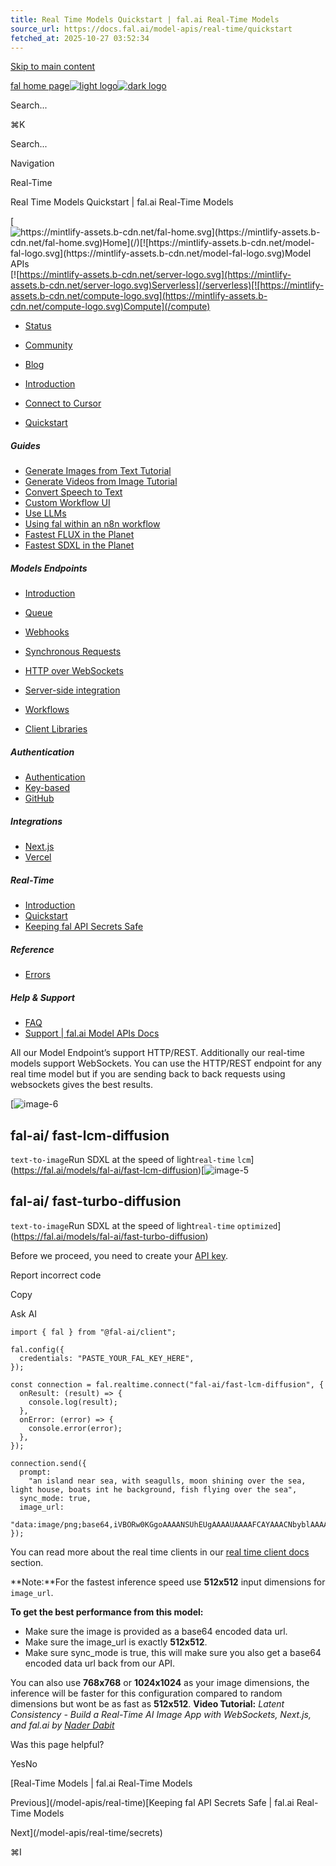 ```yaml
---
title: Real Time Models Quickstart | fal.ai Real-Time Models
source_url: https://docs.fal.ai/model-apis/real-time/quickstart
fetched_at: 2025-10-27 03:52:34
---
```


[Skip to main content](#content-area)

[fal home page![light logo](https://mintcdn.com/fal-d8505a2e/_1QeqsRe91WUAOCJ/logo/light.svg?fit=max&auto=format&n=_1QeqsRe91WUAOCJ&q=85&s=04c374284984bf56c89974379f02b7a2)![dark logo](https://mintcdn.com/fal-d8505a2e/_1QeqsRe91WUAOCJ/logo/dark.svg?fit=max&auto=format&n=_1QeqsRe91WUAOCJ&q=85&s=b136c77964ac416a72cb0bcba775d7c7)](https://fal.ai/)

Search...

⌘K

Search...

Navigation

Real-Time

Real Time Models Quickstart | fal.ai Real-Time Models

[![https://mintlify-assets.b-cdn.net/fal-home.svg](https://mintlify-assets.b-cdn.net/fal-home.svg)Home](/)[![https://mintlify-assets.b-cdn.net/model-fal-logo.svg](https://mintlify-assets.b-cdn.net/model-fal-logo.svg)Model APIs](/model-apis)[![https://mintlify-assets.b-cdn.net/server-logo.svg](https://mintlify-assets.b-cdn.net/server-logo.svg)Serverless](/serverless)[![https://mintlify-assets.b-cdn.net/compute-logo.svg](https://mintlify-assets.b-cdn.net/compute-logo.svg)Compute](/compute)

- [Status](https://status.fal.ai/)
- [Community](https://discord.gg/fal-ai)
- [Blog](https://blog.fal.ai/)

- [Introduction](/model-apis)

- [Connect to Cursor](/model-apis/mcp)

- [Quickstart](/model-apis/quickstart)

##### Guides

- [Generate Images from Text Tutorial](/model-apis/guides/generate-images-from-text)
- [Generate Videos from Image Tutorial](/model-apis/guides/generate-videos-from-image)
- [Convert Speech to Text](/model-apis/guides/convert-speech-to-text)
- [Custom Workflow UI](/model-apis/guides/custom-workflow-ui)
- [Use LLMs](/model-apis/guides/use-llms)
- [Using fal within an n8n workflow](/model-apis/guides/n8n)
- [Fastest FLUX in the Planet](/model-apis/fast-flux)
- [Fastest SDXL in the Planet](/model-apis/fast-sdxl)

##### Models Endpoints

- [Introduction](/model-apis/model-endpoints)
- [Queue](/model-apis/model-endpoints/queue)
- [Webhooks](/model-apis/model-endpoints/webhooks)
- [Synchronous Requests](/model-apis/model-endpoints/synchronous-requests)
- [HTTP over WebSockets](/model-apis/model-endpoints/websockets)
- [Server-side integration](/model-apis/model-endpoints/server-side)
- [Workflows](/model-apis/model-endpoints/workflows)

- [Client Libraries](/model-apis/client)

##### Authentication

- [Authentication](/model-apis/authentication)
- [Key-based](/model-apis/authentication/key-based)
- [GitHub](/model-apis/authentication/github)

##### Integrations

- [Next.js](/model-apis/integrations/nextjs)
- [Vercel](/model-apis/integrations/vercel)

##### Real-Time

- [Introduction](/model-apis/real-time)
- [Quickstart](/model-apis/real-time/quickstart)
- [Keeping fal API Secrets Safe](/model-apis/real-time/secrets)

##### Reference

- [Errors](/model-apis/errors)

##### Help & Support

- [FAQ](/model-apis/faq)
- [Support | fal.ai Model APIs Docs](/model-apis/support)

All our Model Endpoint’s support HTTP/REST. Additionally our real-time models support WebSockets. You can use the HTTP/REST endpoint for any real time model but if you are sending back to back requests using websockets gives the best results.

[![image-6](https://mintcdn.com/fal-d8505a2e/_1QeqsRe91WUAOCJ/images/image-6.png?fit=max&auto=format&n=_1QeqsRe91WUAOCJ&q=85&s=c4ed37d4c5ef36528cfa2b6a79eddcd9)

## fal-ai/ fast-lcm-diffusion

`text-to-image`Run SDXL at the speed of light`real-time` `lcm`](https://fal.ai/models/fal-ai/fast-lcm-diffusion)[![image-5](https://mintcdn.com/fal-d8505a2e/_1QeqsRe91WUAOCJ/images/image-5.png?fit=max&auto=format&n=_1QeqsRe91WUAOCJ&q=85&s=a5eb3affecfe0e642fd722ebf728f088)

## fal-ai/ fast-turbo-diffusion

`text-to-image`Run SDXL at the speed of light`real-time` `optimized`](https://fal.ai/models/fal-ai/fast-turbo-diffusion)

Before we proceed, you need to create your [API key](https://fal.ai/dashboard/keys).

Report incorrect code

Copy

Ask AI

```
import { fal } from "@fal-ai/client";

fal.config({
  credentials: "PASTE_YOUR_FAL_KEY_HERE",
});

const connection = fal.realtime.connect("fal-ai/fast-lcm-diffusion", {
  onResult: (result) => {
    console.log(result);
  },
  onError: (error) => {
    console.error(error);
  },
});

connection.send({
  prompt:
    "an island near sea, with seagulls, moon shining over the sea, light house, boats int he background, fish flying over the sea",
  sync_mode: true,
  image_url:
    "data:image/png;base64,iVBORw0KGgoAAAANSUhEUgAAAAUAAAAFCAYAAACNbyblAAAAHElEQVQI12P4//8/w38GIAXDIBKE0DHxgljNBAAO9TXL0Y4OHwAAAABJRU5ErkJggg==",
});
```

You can read more about the real time clients in our [real time client docs](/model-apis/model-endpoints) section.

**Note:**For the fastest inference speed use **512x512** input dimensions for `image_url`.

**To get the best performance from this model:**

- Make sure the image is provided as a base64 encoded data url.
- Make sure the image\_url is exactly **512x512**.
- Make sure sync\_mode is true, this will make sure you also get a base64 encoded data url back from our API.

You can also use **768x768** or **1024x1024** as your image dimensions, the inference will be faster for this configuration compared to random dimensions but wont be as fast as **512x512**.
**Video Tutorial:**
*Latent Consistency - Build a Real-Time AI Image App with WebSockets, Next.js, and fal.ai by [Nader Dabit](https://twitter.com/dabit3)*

Was this page helpful?

YesNo

[Real-Time Models | fal.ai Real-Time Models

Previous](/model-apis/real-time)[Keeping fal API Secrets Safe | fal.ai Real-Time Models

Next](/model-apis/real-time/secrets)

⌘I